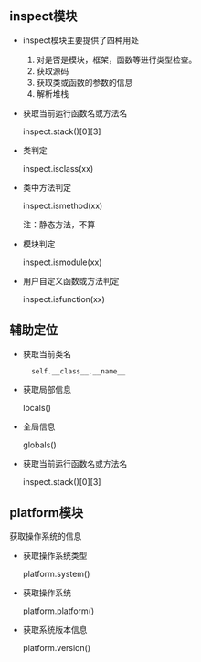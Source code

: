 ## inspect模块 ##
- inspect模块主要提供了四种用处
	1. 对是否是模块，框架，函数等进行类型检查。
	2. 获取源码
	3. 获取类或函数的参数的信息
	4. 解析堆栈

- 获取当前运行函数名或方法名

	inspect.stack()[0][3]
- 类判定
	
	inspect.isclass(xx)
- 类中方法判定

	inspect.ismethod(xx)

	注：静态方法，不算
- 模块判定

	inspect.ismodule(xx)
- 用户自定义函数或方法判定

	inspect.isfunction(xx)

## 辅助定位 ##
- 获取当前类名

		self.__class__.__name__
- 获取局部信息

	locals()
- 全局信息

	globals()
- 获取当前运行函数名或方法名

	inspect.stack()[0][3]


## platform模块 ##
获取操作系统的信息

- 获取操作系统类型

	platform.system()
- 获取操作系统

	platform.platform()
- 获取系统版本信息

	platform.version()

